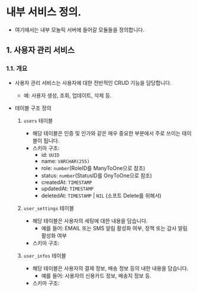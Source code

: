 # 내부 서비스 정의.

* 여기에서는 내부 모놀릭 서버에 들어갈 모듈들을 정의합니다.

## 1. 사용자 관리 서비스

### 1.1. 개요
* 사용자 관리 서비스는 사용자에 대한 전반적인 CRUD 기능을 담당합니다.
    - 예: 사용자 생성, 조회, 업데이트, 삭제 등.

* 테이블 구조 정의
    1. `users` 테이블
        - 해당 테이블은 인증 및 인가와 같은 매우 중요한 부분에서 주로 쓰이는 테이블이 됩니다.

        * 스키마 구조:
            - id: `UUID`
            - name: `VARCHAR(255)`
            - role: `number`(RoleID를 ManyToOne으로 참조)
            - status: `number`(StatusID를 OnyToOne으로 참조)
            - createdAt: `TIMESTAMP`
            - updatedAt: `TIMESTAMP`
            - deletedAt: `TIMESTAMP` | `NIL` (소프트 Delete를 위해서)

    2. `user_settings` 테이블
        - 해당 테이블은 사용자의 세팅에 대한 내용을 담습니다.
            - 예를 들어: EMAIL 또는 SMS 알림 활성화 여부, 정책 또는 감사 알림 활성화 여부
        * 스키마 구조:


    3. `user_infos` 테이블
        - 해당 테이블은 사용자의 결제 정보, 배송 정보 등의 내한 내용을 담습니다.
            - 예를 들어: 사용자의 신용카드 정보, 배송지 정보 등.

        * 스키마 구조: